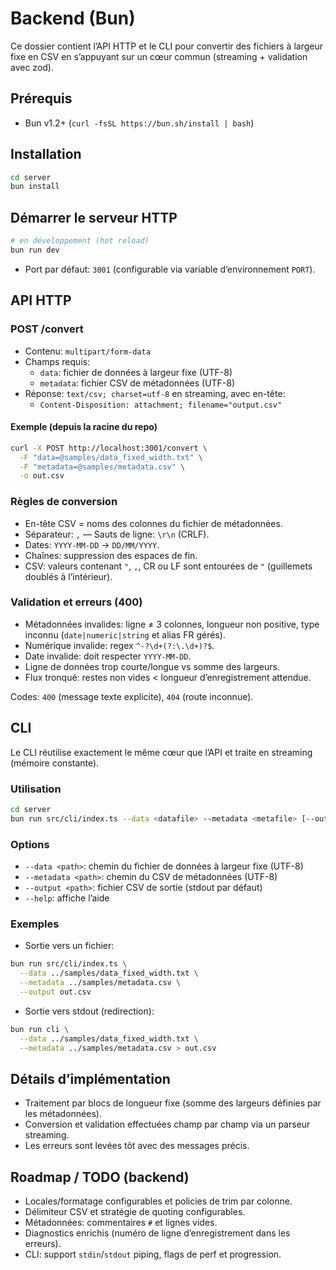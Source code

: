 # Backend (Bun)

Ce dossier contient l’API HTTP et le CLI pour convertir des fichiers à largeur fixe en CSV en s’appuyant sur un cœur commun (streaming + validation avec zod).

## Prérequis

- Bun v1.2+ (`curl -fsSL https://bun.sh/install | bash`)

## Installation

```bash
cd server
bun install
```

## Démarrer le serveur HTTP

```bash
# en développement (hot reload)
bun run dev
```

- Port par défaut: `3001` (configurable via variable d’environnement `PORT`).

## API HTTP

### POST /convert

- Contenu: `multipart/form-data`
- Champs requis:
  - `data`: fichier de données à largeur fixe (UTF-8)
  - `metadata`: fichier CSV de métadonnées (UTF-8)
- Réponse: `text/csv; charset=utf-8` en streaming, avec en-tête:
  - `Content-Disposition: attachment; filename="output.csv"`

#### Exemple (depuis la racine du repo)

```bash
curl -X POST http://localhost:3001/convert \
  -F "data=@samples/data_fixed_width.txt" \
  -F "metadata=@samples/metadata.csv" \
  -o out.csv
```

### Règles de conversion

- En-tête CSV = noms des colonnes du fichier de métadonnées.
- Séparateur: `,` — Sauts de ligne: `\r\n` (CRLF).
- Dates: `YYYY-MM-DD` → `DD/MM/YYYY`.
- Chaînes: suppression des espaces de fin.
- CSV: valeurs contenant `"`, `,`, CR ou LF sont entourées de `"` (guillemets doublés à l’intérieur).

### Validation et erreurs (400)

- Métadonnées invalides: ligne ≠ 3 colonnes, longueur non positive, type inconnu (`date|numeric|string` et alias FR gérés).
- Numérique invalide: regex `^-?\d+(?:\.\d+)?$`.
- Date invalide: doit respecter `YYYY-MM-DD`.
- Ligne de données trop courte/longue vs somme des largeurs.
- Flux tronqué: restes non vides < longueur d’enregistrement attendue.

Codes: `400` (message texte explicite), `404` (route inconnue).

## CLI

Le CLI réutilise exactement le même cœur que l’API et traite en streaming (mémoire constante).

### Utilisation

```bash
cd server
bun run src/cli/index.ts --data <datafile> --metadata <metafile> [--output out.csv]
```

### Options

- `--data <path>`: chemin du fichier de données à largeur fixe (UTF-8)
- `--metadata <path>`: chemin du CSV de métadonnées (UTF-8)
- `--output <path>`: fichier CSV de sortie (stdout par défaut)
- `--help`: affiche l’aide

### Exemples

- Sortie vers un fichier:

```bash
bun run src/cli/index.ts \
  --data ../samples/data_fixed_width.txt \
  --metadata ../samples/metadata.csv \
  --output out.csv
```

- Sortie vers stdout (redirection):

```bash
bun run cli \
  --data ../samples/data_fixed_width.txt \
  --metadata ../samples/metadata.csv > out.csv
```

## Détails d’implémentation

- Traitement par blocs de longueur fixe (somme des largeurs définies par les métadonnées).
- Conversion et validation effectuées champ par champ via un parseur streaming.
- Les erreurs sont levées tôt avec des messages précis.

## Roadmap / TODO (backend)

- Locales/formatage configurables et policies de trim par colonne.
- Délimiteur CSV et stratégie de quoting configurables.
- Métadonnées: commentaires `#` et lignes vides.
- Diagnostics enrichis (numéro de ligne d’enregistrement dans les erreurs).
- CLI: support `stdin`/`stdout` piping, flags de perf et progression.
